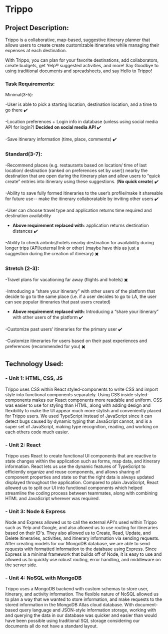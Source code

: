 # Trippo
## Project Description:

Trippo is a collaborative, map-based, suggestive itinerary planner that allows users to create create customizable itineraries while managing their expenses at each destination.

With Trippo, you can plan for your favorite destinations, add collaborators, create budgets, get Yelp® suggested activities, and more!
Say Goodbye to using traditional documents and spreadsheets, and say Hello to Trippo!

### Task Requirements:
Minimal(3-5):

-User is able to pick a starting location, destination location, and a time to go there :heavy_check_mark:

-Location preferences + Login info in database (unless using social media API for login?)
**Decided on social media API**
:heavy_check_mark:

-Save itinerary information (time, place, comments) :heavy_check_mark:


### Standard(3-7):

-Recommend places (e.g. restaurants based on location/ time of last location/ destination (ranked on preferences set by user)) nearby the destination that are open during the itinerary plan and allow users to “quick create” entries into itinerary using these suggestions. 
(**No quick create**) :heavy_check_mark:


-Ability to save fully formed itineraries to the user’s profile/make it shareable for future use-- make the itinerary collaboratable by inviting other users :heavy_check_mark: 

-User can choose travel type and application returns time required and destination availability 

- **Above requirement replaced with**: application returns destination distances
:heavy_check_mark:

-Ability to check airbnbs/hotels nearby destination for availability during longer trips (API/external link or other) (maybe have this as just a suggestion during the creation of itinerary) 
:heavy_multiplication_x:

### Stretch (2-3):

-Travel plans for vacationing far away (flights and hotels) :heavy_multiplication_x:


-Introducing a “share your itinerary” with other users of the platform that decide to go to the same place (i.e. if a user decides to go to LA, the user can see popular itineraries that past users created)

- **Above requirement replaced with**: Introducing a “share your itinerary” with other users of the platform 
:heavy_check_mark:



-Customize past users’ itineraries for the primary user
:heavy_check_mark:


-Customize itineraries for users based on their past experiences and preferences (recommended for you) :heavy_multiplication_x:




## Technology Used: 

### - Unit 1: HTML, CSS, JS

Trippo uses CSS within React styled-components to write CSS and import style into functional components separately. Using CSS inside styled-components makes our React components more readable and uniform. CSS was easier to use for styling than HTML, along with adding design and flexibility to make the UI appear much more stylish and conveniently placed for Trippo users. We used TypeScript instead of JavaScript since it can detect bugs caused by dynamic typing that JavaScript cannot, and is a super set of JavaScript, making type recognition, reading, and working on each others code much easier.

### - Unit 2: React

Trippo uses React to create functional UI components that are reactive to state changes within the application such as forms, map data, and itinerary information. React lets us use the dynamic features of TypeScript to efficiently organize and reuse components, and allows sharing of component properties and state so that the right data is always updated displayed throughout the application. Compared to plain JavaScript, React allowed us to split our UI into functional components which helped streamline the coding process between teammates, along with combining HTML and JavaScript wherever was required.

### - Unit 3: Node & Express

Node and Express allowed us to call the external API's used within Trippo such as Yelp and Google, and also allowed us to use routing for itineraries based on their ID's. They also allowed us to Create, Read, Update, and Delete itineraries, activities, and itinerary information via sending requests. After creating models for our MongoDB database, we are able to send requests with formatted information to the database using Express. Since Express is a minimal framework that builds off of Node, it is easy to use and allowed us to quickly use robust routing, error handling, and middleware on the server side.

### - Unit 4: NoSQL with MongoDB

Trippo uses a MongoDB backend with custom schemas to store user, itinerary, and activity information. The flexible nature of NoSQL allowed us to plan a way that we wanted to store information, and make requests to the stored information in the MongoDB Atlas cloud database. With document-based query language and JSON-style information storage, working with and querying the data in our database was quicker and easier than would have been possible using traditional SQL storage considering our documents all do not have a standard layout.
